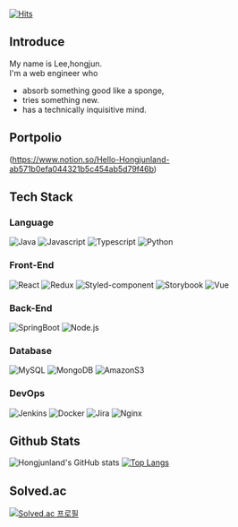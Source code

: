 [![Hits](https://hits.seeyoufarm.com/api/count/incr/badge.svg?url=https%3A%2F%2Fgithub.com%2Fhongjunland&count_bg=%2379C83D&title_bg=%23555555&icon=&icon_color=%23E7E7E7&title=hits&edge_flat=true)](https://hits.seeyoufarm.com)

## Introduce

My name is Lee,hongjun.  
I'm a web engineer who
* absorb something good like a sponge,
* tries something new.
* has a technically inquisitive mind.

## Portpolio
(https://www.notion.so/Hello-Hongjunland-ab571b0efa044321b5c454ab5d79f46b)

## Tech Stack

### Language

![Java](https://img.shields.io/badge/-Java-%23007396?style=flat&logo=java&logoColor=white)
![Javascript](https://img.shields.io/badge/-JavaScript-%23F7DF1E?style=flat&logo=JavaScript&logoColor=black)
![Typescript](https://img.shields.io/badge/-TypeScript-%233178C6?style=flat&logo=Typescript&logoColor=white)
![Python](https://img.shields.io/badge/-Python-%233776AB?style=flat&logo=python&logoColor=white)


### Front-End

![React](https://img.shields.io/badge/-React-%2361DAFB?style=flat&logo=react&logoColor=black)
![Redux](https://img.shields.io/badge/-Redux%20Toolkit-%23764ABC?style=flat&logo=redux&logoColor=black)
![Styled-component](https://img.shields.io/badge/-Styled--component-%23DB7093?style=flat&logo=styled-components&logoColor=white)
![Storybook](https://img.shields.io/badge/-Storybook-%23FF4785?style=flat&logo=Storybook&logoColor=white)
![Vue](https://img.shields.io/badge/-Vue-%234FC08D?style=flat&logo=vue.js&logoColor=black)

### Back-End

![SpringBoot](https://img.shields.io/badge/-SpringBoot-%236DB33F?style=flat&logo=springboot&logoColor=white)
![Node.js](https://img.shields.io/badge/-Node.js-%23339933?style=flat&logo=node.js&logoColor=white)

### Database

![MySQL](https://img.shields.io/badge/-MySQL-%234479A1?style=flat&logo=mysql&logoColor=white)
![MongoDB](https://img.shields.io/badge/-MongoDB-%2347A248?style=flat&logo=mongodb&logoColor=white)
![AmazonS3](https://img.shields.io/badge/-AmazonS3-%569A31?style=flat&logo=amazons3&logoColor=white)

### DevOps

![Jenkins](https://img.shields.io/badge/-Jenkins-%23D24939?style=flat&logo=jenkins&logoColor=white)
![Docker](https://img.shields.io/badge/Docker-2496ED?style=flat&logo=Docker&logoColor=white)
![Jira](https://img.shields.io/badge/-Jira-0052CC?style=flat&logo=Jira&logoColor=white)
![Nginx](https://img.shields.io/badge/-Nginx-%23009639?style=flat&logo=Nginx&logoColor=white)

## Github Stats

![Hongjunland's GitHub stats](https://github-readme-stats.vercel.app/api?username=hongjunland&show_icons=true&theme=vue)
[![Top Langs](https://github-readme-stats.vercel.app/api/top-langs/?username=hongjunland&layout=compact&theme=vue)](https://github.com/hongjunland)

## Solved.ac

[![Solved.ac
프로필](http://mazassumnida.wtf/api/v2/generate_badge?boj=zunza96)](https://solved.ac/zunza96)





